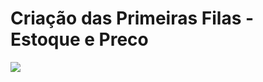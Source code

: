 
<h1>Criação das Primeiras Filas - Estoque e Preco</h1>
<img src="https://user-images.githubusercontent.com/63434009/137415256-9d0010cc-1443-4ef7-a30b-8f3108cf51ea.PNG"/>
